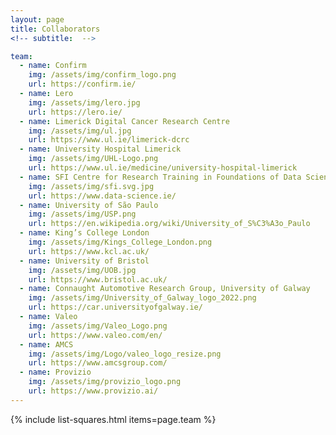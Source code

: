 ```yaml
---
layout: page
title: Collaborators
<!-- subtitle:  -->

team:
  - name: Confirm
    img: /assets/img/confirm_logo.png
    url: https://confirm.ie/
  - name: Lero
    img: /assets/img/lero.jpg
    url: https://lero.ie/
  - name: Limerick Digital Cancer Research Centre 
    img: /assets/img/ul.jpg
    url: https://www.ul.ie/limerick-dcrc
  - name: University Hospital Limerick  
    img: /assets/img/UHL-Logo.png
    url: https://www.ul.ie/medicine/university-hospital-limerick
  - name: SFI Centre for Research Training in Foundations of Data Science  
    img: /assets/img/sfi.svg.jpg
    url: https://www.data-science.ie/
  - name: University of São Paulo
    img: /assets/img/USP.png
    url: https://en.wikipedia.org/wiki/University_of_S%C3%A3o_Paulo
  - name: King’s College London 
    img: /assets/img/Kings_College_London.png
    url: https://www.kcl.ac.uk/ 
  - name: University of Bristol 
    img: /assets/img/UOB.jpg
    url: https://www.bristol.ac.uk/
  - name: Connaught Automotive Research Group, University of Galway  
    img: /assets/img/University_of_Galway_logo_2022.png
    url: https://car.universityofgalway.ie/
  - name: Valeo   
    img: /assets/img/Valeo_Logo.png
    url: https://www.valeo.com/en/   
  - name: AMCS
    img: /assets/img/Logo/valeo_logo_resize.png
    url: https://www.amcsgroup.com/
  - name: Provizio
    img: /assets/img/provizio_logo.png
    url: https://www.provizio.ai/
---
```

{% include list-squares.html items=page.team %}
